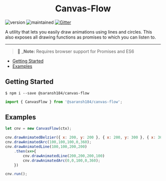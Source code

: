 <h1 align='center'>Canvas-Flow</h1>

![version](https://img.shields.io/badge/dynamic/json?color=green&label=npm%20version&prefix=v&query=version&url=https%3A%2F%2Fraw.githubusercontent.com%2Fsaranshgupta1995%2Fcanvas-flow%2Fmaster%2Fcanvas-flow%2Fpackage.json)
![maintained](https://img.shields.io/badge/maintained-yes-brightgreen)
[![Gitter](https://badges.gitter.im/canvas-flow/community.svg)](https://gitter.im/canvas-flow/community?utm_source=badge&utm_medium=badge&utm_campaign=pr-badge)

A utility that lets you easily draw animations using lines and circles. This also exposes all drawing functions as promises to which you can listen to.
<hr>

> 💁 _**Note:** Requires browser support for Promises and ES6

- [Getting Started](#getting-started)
- [Examples](#examples)

## Getting Started

```shell
$ npm i --save @saransh184/canvas-flow
```

```javascript
import { CanvasFlow } from '@saransh184/canvas-flow';
```

## Examples

```javascript
let cnv = new CanvasFlow(ctx);

cnv.drawAnimatedBelzier({ x: 200, y: 200 }, { x: 200, y: 300 }, { x: 300, y: 400 }, { x: 200, y: 400 });
cnv.drawAnimatedArc(100,100,100,0,360);
cnv.drawAnimatedLine(100,100,200,200)
    .then(x=>{
        cnv.drawAnimatedLine(200,200,200,100)
        cnv.drawAnimatedArc(0,0,100,0,360);
    })

cnv.run();
```